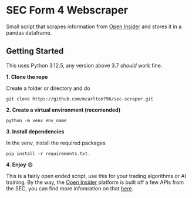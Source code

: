 # SEC Form 4 Webscraper
Small script that scrapes information from [Open Insider](openinsider.com) and stores it in a pandas dataframe.

## Getting Started
This uses Python 3.12.5, any version above 3.7 *should* work fine.
 
 **1. Clone the repo**
 
 Create a folder or directory and do

 `git clone https://github.com/mcarlton796/sec-scraper.git`

**2. Create a virtual environment (recomended)**

`python -m venv env_name`

**3. Install dependencies**

In the venv, install the required packages

`pip install -r requirements.txt.`

**4. Enjoy** :smile:

This is a fairly open ended script, use this for your trading algorithms or AI training. By the way, the [Open Insider](openinsider.com) platform is built off a few APIs from the SEC, you can find more infomration on that [here](https://www.sec.gov/search-filings/edgar-application-programming-interfaces).